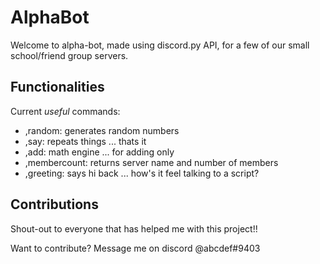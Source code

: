 # AlphaBot

Welcome to alpha-bot, made using discord.py API, for a few of our small school/friend group servers. 

## Functionalities
Current *useful* commands:
* ,random: generates random numbers
* ,say: repeats things ... thats it
* ,add: math engine ... for adding only
* ,membercount: returns server name and number of members
* ,greeting: says hi back ... how's it feel talking to a script?

## Contributions
Shout-out to everyone that has helped me with this project!!

Want to contribute? Message me on discord @abcdef#9403
